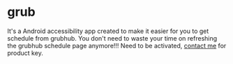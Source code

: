 # grub
It's a Android accessibility app created to make it easier for you to get schedule from grubhub. You don't need to waste your time on refreshing the grubhub schedule page anymore!!!
Need to be activated, [contact me](mailto:sleepydonkeypromax@gmail.com) for product key.
